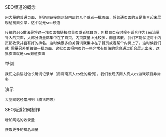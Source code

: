 SEO频道的概念

```
用大量的普通页面、关键词链接向网站内部的几个或者一批页面，将普通页面的又是集合起来展现给搜索引擎，这个就是seo频道

传统的seo做法是将这一堆页面都链接向首页或者栏目页，但栏目页有时候不适合作为seo流量导入的页面，大部分流量都集中在了首页，内页数量上比较多，而且零散，我们不能保证每个内页都收录并且有好的排名，这时候很多的关键词就集中在了首页或者某个内页上了，这时候我们就 需要另外单独做一批页面，这批页面把内页的一些非常有价值的信息通过组合展示出来，这批页面就是seo频道页面
```

举例

```
我们之前讲过做长尾词记录单（用济南真人cs做的案例），我们发现济南人真人cs游戏项目非常多
```

演示

```
大型网站经常用到（腾讯网等）
```

SEO频道如何制作

```
增加网站的收录量

获取更多的排名流量
```



